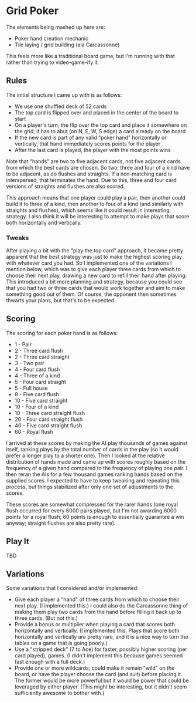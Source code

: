 # Grid Poker

The elements being mashed up here are:

  * Poker hand creation mechanic
  * Tile laying / grid building (ala Carcassonne)

This feels more like a traditional board game, but I'm running with that rather than trying to
video-game-ify it.

## Rules

The initial structure I came up with is as follows:

  * We use one shuffled deck of 52 cards
  * The top card is flipped over and placed in the center of the board to start
  * On a player's turn, the flip over the top card and place it somewhere on the grid; it has to
    abut (on N, E, W, S edge) a card already on the board
  * If the new card is part of any valid "poker hand" horizontally or vertically, that hand
    immediately scores points for the player
  * After the last card is played, the player with the most points wins

Note that "hands" are two to five adjacent cards, not five adjacent cards from which the best cards
are chosen. So two, three and four of a kind have to be adjacent, as do flushes and straights. If a
non-matching card is interspersed, that terminates the hand. Due to this, three and four card
versions of straights and flushes are also scored.

This approach means that one player could play a pair, then another could build it to three of a
kind, then another to four of a kind (and similarly with straights and flushes), which seems like
it could result in interesting strategy. I also think it will be interesting to attempt to make
plays that score both horizontally and vertically.

### Tweaks

After playing a bit with the "play the top card" approach, it became pretty apparent that the best
strategy was just to make the highest scoring play with whatever card you had. So I implemented one
of the variations I mention below, which was to give each player three cards from which to choose
their next play, drawing a new card to refill their hand after playing. This introduced a bit more
planning and strategy, because you could see that you had two or three cards that would work
together and aim to make something good out of them. Of course, the opponent then sometimes thwarts
your plans, but that's to be expected.

## Scoring

The scoring for each poker hand is as follows:

  *  1 - Pair
  *  2 - Three card flush
  *  2 - Three card straight
  *  3 - Two pair
  *  4 - Four card flush
  *  4 - Three of a kind
  *  5 - Four card straight
  *  5 - Full house
  *  8 - Five card flush
  * 10 - Five card straight
  * 10 - Four of a kind
  * 10 - Three card straight flush
  * 20 - Four card straight flush
  * 40 - Five card straight flush
  * 60 - Royal flush

I arrived at these scores by making the AI play thousands of games against itself, ranking plays by
the total number of cards in the play (so it would prefer a longer play to a shorter one). Then I
looked at the relative distribution of hands made and came up with scores roughly based on the
frequency of a given hand compared to the frequency of playing one pair. I then reran the AIs for a
few thousand games ranking hands based on the supplied scores. I expected to have to keep tweaking
and repeating this process, but things stabilized after only one set of adjustments to the scores.

These scores are somewhat compressed for the rarer hands (one royal flush occurred for every 6000
pairs played, but I'm not awarding 6000 points for a royal flush; 60 points is enough to
essentially guarantee a win anyway; straight flushes are also pretty rare).

## Play It

TBD

## Variations

Some variations that I considered and/or implemented:

  * Give each player a "hand" of three cards from which to choose their next play. (I implemented
    this.) I could also do the Carcassonne thing of making them play two cards from the hand before
    filling it back up to three cards. (But not this.)
  * Provide a bonus or multiplier when playing a card that scores both horizontally and vertically.
    (I implemented this. Plays that score both horizontally and vertically are pretty rare, and it
    is a nice way to turn the tables on a game that is going poorly.)
  * Use a "stripped deck" (7 to Ace) for faster, possibly higher scoring (per card played), games.
    (I didn't implement this because games seemed fast enough with a full deck.)
  * Provide one or more wildcards; could make it remain "wild" on the board, or have the player
    choose the card (and suit) before placing it. The former would be more powerful but it would be
    power that could be leveraged by either player. (This might be interesting, but it didn't seem
    sufficiently awesome to bother with.)
